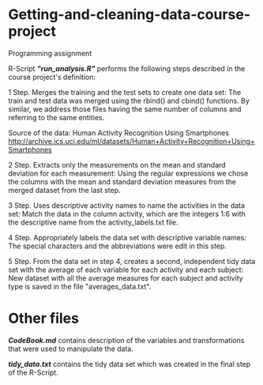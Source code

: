 # Getting-and-cleaning-data-course-project
Programming assignment

R-Script ***"run_analysis.R"*** performs the following steps described in the course project's definition:

1 Step.  Merges the training and the test sets to create one data set: The train and test data was merged using the rbind() and cbind() functions. By similar, we address those files having the same number of columns and referring to the same entities.

Source of the data: Human Activity Recognition Using Smartphones http://archive.ics.uci.edu/ml/datasets/Human+Activity+Recognition+Using+Smartphones 

2 Step. Extracts only the measurements on the mean and standard deviation for each measurement:
Using the regular expressions we chose the columns with the mean and standard deviation measures from the merged dataset from the last step.

3 Step. Uses descriptive activity names to name the activities in the data set: 
Match the data in the column activity, which are the integers 1:6 with the descriptive name from the activity_labels.txt file.

4 Step. Appropriately labels the data set with descriptive variable names:
The special characters and the abbreviations were edit in this step. 

5 Step. From the data set in step 4, creates a second, independent tidy data set with the average of each variable for each activity and each subject:
New dataset with all the average measures for each subject and activity type is saved in the file "averages_data.txt".



# Other files

***CodeBook.md*** contains description of the variables and transformations that were used to manipulate the data.

***tidy_data.txt*** contains the tidy data set which was created in the final step of the R-Script.




